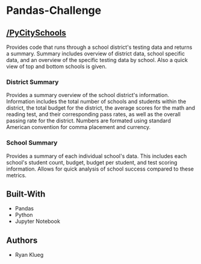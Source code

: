 # Pandas-Challenge
## [/PyCitySchools](PyCitySchools)
Provides code that runs through a school district's testing data and returns a summary.
Summary includes overview of district data, school specific data, and an overview of the 
specific testing data by school.
Also a quick view of top and bottom schools is given.

### District Summary
Provides a summary overview of the school district's information.
Information includes the total number of schools and students within the district,
the total budget for the district, the average scores for the math and reading test,
and their corresponding pass rates, as well as the overall passing rate for the district.
Numbers are formated using standard American convention for comma placement and currency.

### School Summary
Provides a summary of each individual school's data.
This includes each school's student count, budget, budget per student, and test scoring information.
Allows for quick analysis of school success compared to these metrics.

## Built-With
* Pandas
* Python
* Jupyter Notebook

## Authors
* Ryan Klueg
